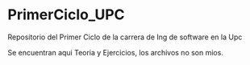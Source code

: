 # PrimerCiclo_UPC
Repositorio del Primer Ciclo de la carrera de Ing de software en la Upc


Se encuentran aqui Teoria y Ejercicios, los archivos no son mios.
